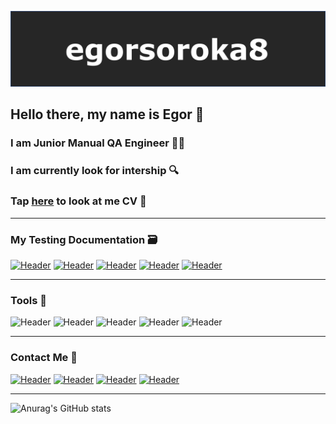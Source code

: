 ![Header](https://github.com/egorsoroka8/egorsoroka8/blob/main/github.png)
## Hello there, my name is Egor  :wave: 
### I am Junior Manual QA Engineer  :technologist: 
### I am currently look for intership  :mag:
### Tap [here](https://drive.google.com/file/d/1XPKdwGY0a8s594yx7r4ZGAuw-Ya1oAmW/view?usp=sharing) to look at me CV  :scroll:
---------------------------------------------------------------------

### My Testing Documentation  :card_file_box:

 [![Header](https://img.shields.io/badge/Checklists-D3D3D3?style=for-the-badge&)](https://github.com/egorsoroka8/checklist)
 [![Header](https://img.shields.io/badge/Test_cases-D3D3D3?style=for-the-badge&)](https://github.com/egorsoroka8/testcases)
 [![Header](https://img.shields.io/badge/Bug_reports-D3D3D3?style=for-the-badge&)](https://github.com/egorsoroka8/bug-reports)
 [![Header](https://img.shields.io/badge/SQL_Queries-D3D3D3?style=for-the-badge&)](https://github.com/egorsoroka8/SQL)
 [![Header](https://img.shields.io/badge/Postman_Collections-D3D3D3?style=for-the-badge&)](https://github.com/egorsoroka8/postman)
 

-----------------------------------------------------------------------


### Tools  :hammer:
![Header](https://img.shields.io/badge/Jira-D3D3D3?style=for-the-badge&logo=jira&logoColor=136be1)
![Header](https://img.shields.io/badge/Postman-D3D3D3?style=for-the-badge&logo=postman&logoColor=f76935)
![Header](https://img.shields.io/badge/Github-D3D3D3?style=for-the-badge&logo=github&logoColor=090909)
![Header](https://img.shields.io/badge/MySQL-D3D3D3?style=for-the-badge&logo=mysql&logoColor=00618a)
![Header](https://img.shields.io/badge/DevTools-D3D3D3?style=for-the-badge&logo=googlechrome&logoColor=2674f2)



-------------------------------------------------------------------------
### Contact Me  :memo:
[![Header](https://img.shields.io/badge/Telegram-D3D3D3?style=for-the-badge&logo=telegram&logoColor=31a5db)](https://t.me/egorsoroka)
[![Header](https://img.shields.io/badge/Linkedin-D3D3D3?style=for-the-badge&logo=linkedin&logoColor=0073b1)](https://www.linkedin.com/in/egorsoroka8/)
[![Header](https://img.shields.io/badge/Instagram-D3D3D3?style=for-the-badge&logo=instagram&logoColor=FF00FF)](https://www.instagram.com/egorsoroka/)
[![Header](https://img.shields.io/badge/Twitter-D3D3D3?style=for-the-badge&logo=twitter&logoColor=1c96e8)](https://twitter.com/egorsoroka_)


-------------------------------------------------------------------------

![Anurag's GitHub stats](https://github-readme-stats.vercel.app/api?username=egorsoroka8&show_icons=true&theme=swift)
